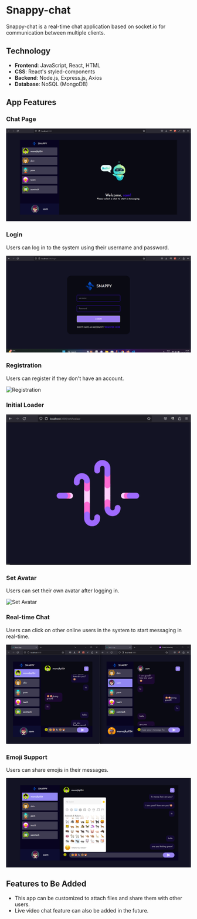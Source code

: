 # Snappy-chat

Snappy-chat is a real-time chat application based on socket.io for communication between multiple clients.

## Technology

- **Frontend**: JavaScript, React, HTML
- **CSS**: React's styled-components
- **Backend**: Node.js, Express.js, Axios
- **Database**: NoSQL (MongoDB)

## App Features

### Chat Page

![Chat Page](app-images/chat.png)

### Login

Users can log in to the system using their username and password.

![Login](app-images/login.png)

### Registration

Users can register if they don't have an account.

![Registration](app-images/registration.png)

### Initial Loader

![Loader](app-images/loader.png)

### Set Avatar

Users can set their own avatar after logging in.

![Set Avatar](app-images/set-avatar.png)

### Real-time Chat

Users can click on other online users in the system to start messaging in real-time.

![Real-time Chat](app-images/realtime-chat.png)

### Emoji Support

Users can share emojis in their messages.

![Emoji Support](app-images/emoji.png)

## Features to Be Added

- This app can be customized to attach files and share them with other users.
- Live video chat feature can also be added in the future.


